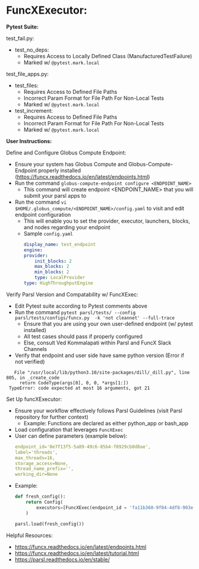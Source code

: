 # **FuncXExecutor:**

**Pytest Suite:**

test_fail.py:
- test_no_deps:
    - Requires Access to Locally Defined Class (ManufacturedTestFailure)
    - Marked w/ `@pytest.mark.local`

test_file_apps.py:
- test_files:
    - Requires Access to Defined File Paths
    - Incorrect Param Format for File Path For Non-Local Tests
    - Marked w/ `@pytest.mark.local`
- test_increment:
    - Requires Access to Defined File Paths
    - Incorrect Param Format for File Path For Non-Local Tests
    - Marked w/ `@pytest.mark.local`

**User Instructions:**

Define and Configure Globus Compute Endpoint:
- Ensure your system has Globus Compute and Globus-Compute-Endpoint properly installed (https://funcx.readthedocs.io/en/latest/endpoints.html)
- Run the command `globus-compute-endpoint configure <ENDPOINT_NAME>`
    - This command will create endpoint <ENDPOINT_NAME> that you will submit your parsl apps to
- Run the command `vi $HOME/.globus_compute/<ENDPOINT_NAME>/config.yaml` to visit and edit endpoint configuration
    - This will enable you to set the provider, executor, launchers, blocks, and nodes regarding your endpoint
    - Sample `config.yaml`
        ```yaml
        display_name: test_endpoint
        engine:
        provider:
            init_blocks: 2
            max_blocks: 2
            min_blocks: 2
            type: LocalProvider
        type: HighThroughputEngine
        ```

Verify Parsl Version and Compatability w/ FuncXExec:
- Edit Pytest suite according to Pytest comments above
- Run the command `pytest parsl/tests/ --config parsl/tests/configs/funcx.py  -k 'not cleannet' --full-trace`
    - Ensure that you are using your own user-defined endpoint (w/ pytest installed)
    - All test cases should pass if properly configured
    - Else, consult Ved Kommalapati within Parsl and FuncX Slack Channels
- Verify that endpoint and user side have same python version (Error if not verified)
```
   File "/usr/local/lib/python3.10/site-packages/dill/_dill.py", line 805, in _create_code
     return CodeType(args[0], 0, 0, *args[1:])
 TypeError: code expected at most 16 arguments, got 21
```
Set Up funcXExecutor:
- Ensure your workflow effectively follows Parsl Guidelines (visit Parsl repository for further context)
    - Example: Functions are declared as either python_app or bash_app
- Load configuration that leverages `FuncXExec`
- User can define parameters (example below):
    ```yaml
    endpoint_id='8e7f13f5-5a89-49c6-85b4-f8929cb0d8ae', 
    label='threads', 
    max_threads=16, 
    storage_access=None,
    thread_name_prefix='', 
    working_dir=None
    ```
- Example:
    ```python
    def fresh_config():
        return Config(
            executors=[FuncXExec(endpoint_id = 'fa11b360-9f04-4df8-903e-81fc706fd21c', max_threads = 16)]
        )

    parsl.load(fresh_config())
    ```

Helpful Resources:
- https://funcx.readthedocs.io/en/latest/endpoints.html
- https://funcx.readthedocs.io/en/latest/tutorial.html
- https://parsl.readthedocs.io/en/stable/